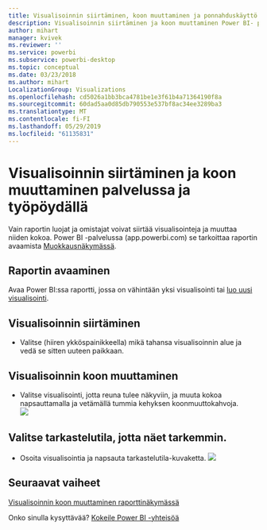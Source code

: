 ```yaml
---
title: Visualisoinnin siirtäminen, koon muuttaminen ja ponnahduskäyttö
description: Visualisoinnin siirtäminen ja koon muuttaminen Power BI- palvelussa ja työpöydällä
author: mihart
manager: kvivek
ms.reviewer: ''
ms.service: powerbi
ms.subservice: powerbi-desktop
ms.topic: conceptual
ms.date: 03/23/2018
ms.author: mihart
LocalizationGroup: Visualizations
ms.openlocfilehash: cd5026a1bb3bca4781be1e3f61b4a71364190f8a
ms.sourcegitcommit: 60dad5aa0d85db790553e537bf8ac34ee3289ba3
ms.translationtype: MT
ms.contentlocale: fi-FI
ms.lasthandoff: 05/29/2019
ms.locfileid: "61135831"
---
```

# <a name="move-and-resize-a-visualization-in-a-report-in-power-bi-service-and-power-bi-desktop"></a>Visualisoinnin siirtäminen ja koon muuttaminen palvelussa ja työpöydällä
Vain raportin luojat ja omistajat voivat siirtää visualisointeja ja muuttaa niiden kokoa. Power BI -palvelussa (app.powerbi.com) se tarkoittaa raportin avaamista  [Muokkausnäkymässä](../consumer/end-user-reading-view.md).

## <a name="open-the-report"></a>Raportin avaaminen
Avaa Power BI:ssa raportti, jossa on vähintään yksi visualisointi tai [luo uusi visualisointi](power-bi-report-add-visualizations-i.md). 

## <a name="move-the-visualization"></a>Visualisoinnin siirtäminen
* Valitse (hiiren ykköspainikkeella) mikä tahansa visualisoinnin alue ja vedä se sitten uuteen paikkaan.

## <a name="resize-the-visualization"></a>Visualisoinnin koon muuttaminen
* Valitse visualisointi, jotta reuna tulee näkyviin, ja muuta kokoa napsauttamalla ja vetämällä tummia kehyksen koonmuuttokahvoja.  
  ![](media/power-bi-visualization-move-and-resize/untitled.gif)

## <a name="select-focus-mode-to-see-more-detail"></a>Valitse tarkastelutila, jotta näet tarkemmin.
* Osoita visualisointia ja napsauta tarkastelutila-kuvaketta.
  ![](media/power-bi-visualization-move-and-resize/pbi_popouticon.jpg)

## <a name="next-steps"></a>Seuraavat vaiheet
[Visualisoinnin koon muuttaminen raporttinäkymässä](../service-dashboard-edit-tile.md)  

Onko sinulla kysyttävää? [Kokeile Power BI -yhteisöä](http://community.powerbi.com/)